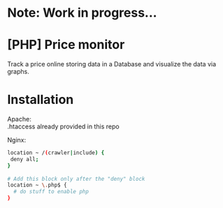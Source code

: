 # Note: Work in progress...

# [PHP] Price monitor
Track a price online storing data in a Database and visualize the data via graphs.

# Installation

Apache:     
.htaccess already provided in this repo

Nginx:  
```bash
location ~ /(crawler|include) {
 deny all;
}  
  
# Add this block only after the "deny" block
location ~ \.php$ {
  # do stuff to enable php
}
```